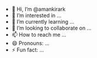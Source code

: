 - 👋 Hi, I’m @amankirark
- 👀 I’m interested in ...
- 🌱 I’m currently learning ...
- 💞️ I’m looking to collaborate on ...
- 📫 How to reach me ...
- 😄 Pronouns: ...
- ⚡ Fun fact: ...

<!---
amankirark/amankirark is a ✨ special ✨ repository because its `README.md` (this file) appears on your GitHub profile.
You can click the Preview link to take a look at your changes.
--->
